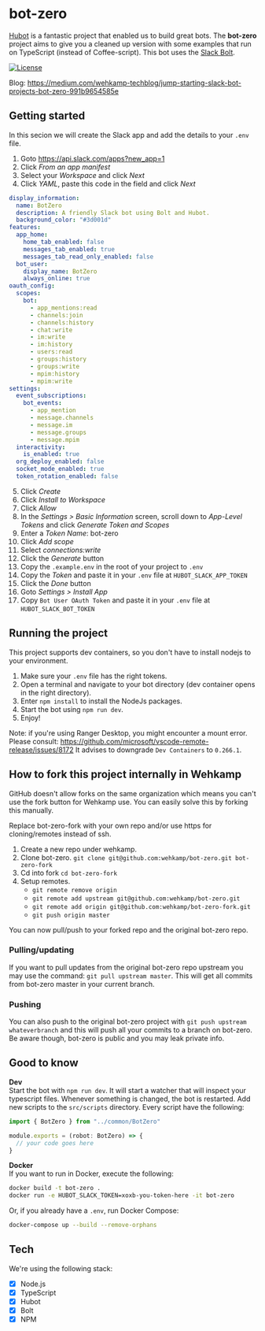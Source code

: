 # bot-zero

<a href="https://hubot.github.com/">Hubot</a> is a fantastic project that enabled us to build great bots. The **bot-zero** project aims to give you a cleaned up version with some examples that run on TypeScript (instead of Coffee-script). This bot uses the <a href="https://slack.dev/bolt-js/">Slack Bolt</a>.

[![License](https://img.shields.io/badge/License-Apache_2.0-blue.svg)](https://github.com/wehkamp/bot-zero/blob/master/LICENSE.md)

Blog: https://medium.com/wehkamp-techblog/jump-starting-slack-bot-projects-bot-zero-991b9654585e

## Getting started

In this secion we will create the Slack app and add the
details to your `.env` file.

1. Goto https://api.slack.com/apps?new_app=1
2. Click _From an app manifest_
3. Select your _Workspace_ and click _Next_
4. Click _YAML_, paste this code in the field and click _Next_

```yml
display_information:
  name: BotZero
  description: A friendly Slack bot using Bolt and Hubot.
  background_color: "#3d001d"
features:
  app_home:
    home_tab_enabled: false
    messages_tab_enabled: true
    messages_tab_read_only_enabled: false
  bot_user:
    display_name: BotZero
    always_online: true
oauth_config:
  scopes:
    bot:
      - app_mentions:read
      - channels:join
      - channels:history
      - chat:write
      - im:write
      - im:history
      - users:read
      - groups:history
      - groups:write
      - mpim:history
      - mpim:write
settings:
  event_subscriptions:
    bot_events:
      - app_mention
      - message.channels
      - message.im
      - message.groups
      - message.mpim
  interactivity:
    is_enabled: true
  org_deploy_enabled: false
  socket_mode_enabled: true
  token_rotation_enabled: false
```

5. Click _Create_
6. Click _Install to Workspace_
7. Click _Allow_
8. In the _Settings > Basic Information_ screen, scroll down to _App-Level Tokens_ and click _Generate Token and Scopes_
9. Enter a _Token Name_: bot-zero
10. Click _Add scope_
11. Select _connections:write_
12. Click the _Generate_ button
13. Copy the `.example.env` in the root of your project to `.env`
14. Copy the _Token_ and paste it in your `.env` file at `HUBOT_SLACK_APP_TOKEN`
15. Click the _Done_ button
16. Goto _Settings > Install App_
17. Copy `Bot User OAuth Token` and paste it in your `.env` file at `HUBOT_SLACK_BOT_TOKEN`

## Running the project

This project supports dev containers, so you don't have to install nodejs to your environment.

1. Make sure your `.env` file has the right tokens.
1. Open a terminal and navigate to your bot directory (dev container opens in the right directory).
1. Enter `npm install` to install the NodeJs packages.
1. Start the bot using `npm run dev`.
1. Enjoy!

Note: if you're using Ranger Desktop, you might encounter a mount error.
Please consult: https://github.com/microsoft/vscode-remote-release/issues/8172
It advises to downgrade `Dev Containers` to `0.266.1`.

## How to fork this project internally in Wehkamp

GitHub doesn't allow forks on the same organization which means you can't use the fork button for Wehkamp use. You can easily solve this by forking this manually.

Replace bot-zero-fork with your own repo and/or use https for cloning/remotes instead of ssh.

1. Create a new repo under wehkamp.
2. Clone bot-zero. `git clone git@github.com:wehkamp/bot-zero.git bot-zero-fork`
3. Cd into fork `cd bot-zero-fork`
4. Setup remotes.
   - `git remote remove origin`
   - `git remote add upstream git@github.com:wehkamp/bot-zero.git`
   - `git remote add origin git@github.com:wehkamp/bot-zero-fork.git`
   - `git push origin master`

You can now pull/push to your forked repo and the original bot-zero repo.

### Pulling/updating

If you want to pull updates from the original bot-zero repo upstream you may use the command: `git pull upstream master`. This will get all commits from bot-zero master in your current branch.

### Pushing

You can also push to the original bot-zero project with `git push upstream whateverbranch` and this will push all your commits to a branch on bot-zero. Be aware though, bot-zero is public and you may leak private info.

## Good to know

**Dev**<br/>
Start the bot with `npm run dev`. It will start a watcher that will inspect your typescript files. Whenever something is changed, the bot is restarted.
Add new scripts to the `src/scripts` directory. Every script have the following:

```ts
import { BotZero } from "../common/BotZero"

module.exports = (robot: BotZero) => {
  // your code goes here
}
```

**Docker**<br/>
If you want to run in Docker, execute the following:

```sh
docker build -t bot-zero .
docker run -e HUBOT_SLACK_TOKEN=xoxb-you-token-here -it bot-zero
```

Or, if you already have a `.env`, run Docker Compose:

```sh
docker-compose up --build --remove-orphans
```

## Tech

We're using the following stack:

- [x] Node.js
- [x] TypeScript
- [x] Hubot
- [x] Bolt
- [x] NPM
